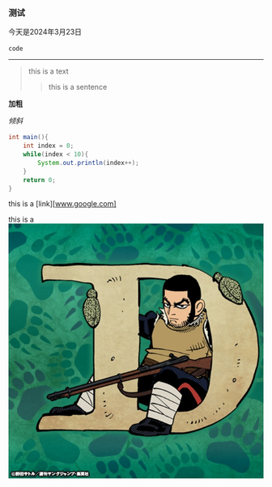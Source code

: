 ### 测试

今天是2024年3月23日

`code`

-----------

> this is a text
>
> > this is a sentence

**加粗**

*倾斜*

```java
int main(){
    int index = 0;
    while(index < 10){
        System.out.println(index++);
    }
    return 0;
}
```

this is a [link][www.google.com]

this is a ![picture](../image/kamuy.jpg "kamuy")







